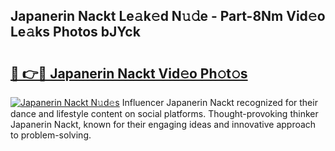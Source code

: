 ## Japanerin Nackt Le𝚊k𝚎d N𝚞𝚍e - Part-8Nm Vid𝚎o Le𝚊ks Photos bJYck

# <h2><a href="http://fb0ald.evod.top/?m=Japanerin+Nackt">🔗 👉🔴 Japanerin Nackt Vid𝚎o Ph𝚘t𝚘s</a></h2>

[![Japanerin Nackt N𝚞d𝚎s](https://i.imgur.com/8V9OHl7.gif)](http://fb0ald.evod.top/?m=Japanerin+Nackt)
Influencer Japanerin Nackt recognized for their dance and lifestyle content on social platforms. Thought-provoking thinker Japanerin Nackt, known for their engaging ideas and innovative approach to problem-solving. 
